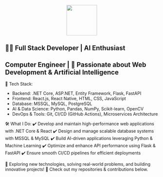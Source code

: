 <div id="header" align="center">
  <img src="https://media.giphy.com/media/M9gbBd9nbDrOTu1Mqx/giphy.gif" width="100"/>
</div>

## 👨‍💻 Full Stack Developer | AI Enthusiast
## Computer Engineer | 🚀 Passionate about Web Development & Artificial Intelligence

<!--
**Cemrdeniz/Cemrdeniz** is a ✨ _special_ ✨ repository because its `README.md` (this file) appears on your GitHub profile.

Here are some ideas to get you started:

- 🔭 I’m currently working on ...
- 🌱 I’m currently learning ...
- 👯 I’m looking to collaborate on ...
- 🤔 I’m looking for help with ...
- 💬 Ask me about ...
- 📫 How to reach me: ...
- 😄 Pronouns: ...
- ⚡ Fun fact: ...
-->
🚀 Tech Stack:
- Backend: .NET Core, ASP.NET, Entity Framework, Flask, FastAPI
- Frontend: React.js, React Native, HTML, CSS, JavaScript
- Database: MSSQL, MySQL, PostgreSQL
- AI & Data Science: Python, Pandas, NumPy, Scikit-learn, OpenCV
- DevOps & Tools: Git, CI/CD (GitHub Actions), Microservices Architecture

🛠 What I Do:
✔ Develop and maintain high-performance web applications with .NET Core & React
✔ Design and manage scalable database systems with MSSQL & MySQL
✔ Build AI-driven applications leveraging Python & Machine Learning
✔ Optimize and enhance API performance using Flask & FastAPI
✔ Ensure smooth CI/CD pipelines for efficient deployments

📌 Exploring new technologies, solving real-world problems, and building innovative projects!
🔗 Check out my repositories & contributions below.
